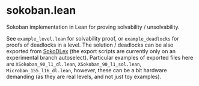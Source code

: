 # sokoban.lean

Sokoban implementation in Lean for proving solvability / unsolvability.

See `example_level.lean` for solvability proof, or `example_deadlocks` for proofs of deadlocks in a level. The solution / deadlocks can be also exported from [SokoDLex](https://github.com/mirefek/SokoDLex/tree/autoselect) (the export scripts are currently only on an experimental branch autoselect). Particular examples of exported files here are `XSokoban_90_l1_dl.lean`, `XSokoban_90_l1_sol.lean`, `Microban_155_l16_dl.lean`, however, these can be a bit hardware demanding (as they are real levels, and not just toy examples).
